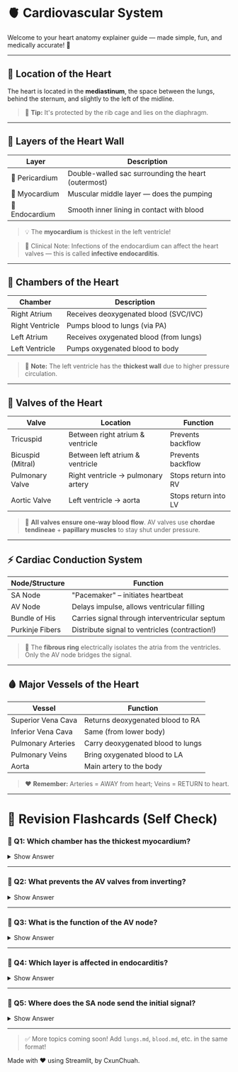 # 🫀 Cardiovascular System

Welcome to your heart anatomy explainer guide — made simple, fun, and medically accurate! 💖

---

## 📍 Location of the Heart

The heart is located in the **mediastinum**, the space between the lungs, behind the sternum, and slightly to the left of the midline.

> 🧠 **Tip:** It's protected by the rib cage and lies on the diaphragm.

---

## 🧱 Layers of the Heart Wall

| Layer         | Description                                          |
|---------------|------------------------------------------------------|
| 🧥 Pericardium | Double-walled sac surrounding the heart (outermost) |
| 💪 Myocardium  | Muscular middle layer — does the pumping            |
| 🧽 Endocardium | Smooth inner lining in contact with blood           |

> 💡 The **myocardium** is thickest in the left ventricle!

> 🚨 Clinical Note: Infections of the endocardium can affect the heart valves — this is called **infective endocarditis**.

---

## 💓 Chambers of the Heart

| Chamber         | Description                          |
|-----------------|--------------------------------------|
| Right Atrium    | Receives deoxygenated blood (SVC/IVC) |
| Right Ventricle | Pumps blood to lungs (via PA)         |
| Left Atrium     | Receives oxygenated blood (from lungs) |
| Left Ventricle  | Pumps oxygenated blood to body         |

> 🧠 **Note:** The left ventricle has the **thickest wall** due to higher pressure circulation.

---

## 🚪 Valves of the Heart

| Valve              | Location                            | Function                 |
|--------------------|-------------------------------------|--------------------------|
| Tricuspid          | Between right atrium & ventricle    | Prevents backflow        |
| Bicuspid (Mitral)  | Between left atrium & ventricle     | Prevents backflow        |
| Pulmonary Valve    | Right ventricle → pulmonary artery  | Stops return into RV     |
| Aortic Valve       | Left ventricle → aorta              | Stops return into LV     |

> 🧬 **All valves ensure one-way blood flow**. AV valves use **chordae tendineae** + **papillary muscles** to stay shut under pressure.

---

## ⚡ Cardiac Conduction System

| Node/Structure   | Function                                         |
|------------------|--------------------------------------------------|
| SA Node          | "Pacemaker" – initiates heartbeat                |
| AV Node          | Delays impulse, allows ventricular filling       |
| Bundle of His    | Carries signal through interventricular septum   |
| Purkinje Fibers  | Distribute signal to ventricles (contraction!)   |

> 🧠 The **fibrous ring** electrically isolates the atria from the ventricles. Only the AV node bridges the signal.

---

## 🩸 Major Vessels of the Heart

| Vessel             | Function                              |
|--------------------|---------------------------------------|
| Superior Vena Cava | Returns deoxygenated blood to RA      |
| Inferior Vena Cava | Same (from lower body)                |
| Pulmonary Arteries | Carry deoxygenated blood to lungs     |
| Pulmonary Veins    | Bring oxygenated blood to LA          |
| Aorta              | Main artery to the body               |

> ❤️ **Remember:** Arteries = AWAY from heart; Veins = RETURN to heart.

---

# 🎯 Revision Flashcards (Self Check)

### 🔹 Q1: Which chamber has the thickest myocardium?
<details>
<summary>Show Answer</summary>
💪 **Left Ventricle** — it pumps to the entire systemic circulation.
</details>

---

### 🔹 Q2: What prevents the AV valves from inverting?
<details>
<summary>Show Answer</summary>
**Chordae tendineae** and **papillary muscles**.
</details>

---

### 🔹 Q3: What is the function of the AV node?
<details>
<summary>Show Answer</summary>
It **delays the impulse** to allow time for ventricular filling.
</details>

---

### 🔹 Q4: Which layer is affected in endocarditis?
<details>
<summary>Show Answer</summary>
🧽 **Endocardium**, especially affecting the valves.
</details>

---

### 🔹 Q5: Where does the SA node send the initial signal?
<details>
<summary>Show Answer</summary>
Across the atrial muscle → to the **AV node**.
</details>

---

> ✅ More topics coming soon! Add `lungs.md`, `blood.md`, etc. in the same format!

Made with ❤️ using Streamlit, by CxunChuah.
